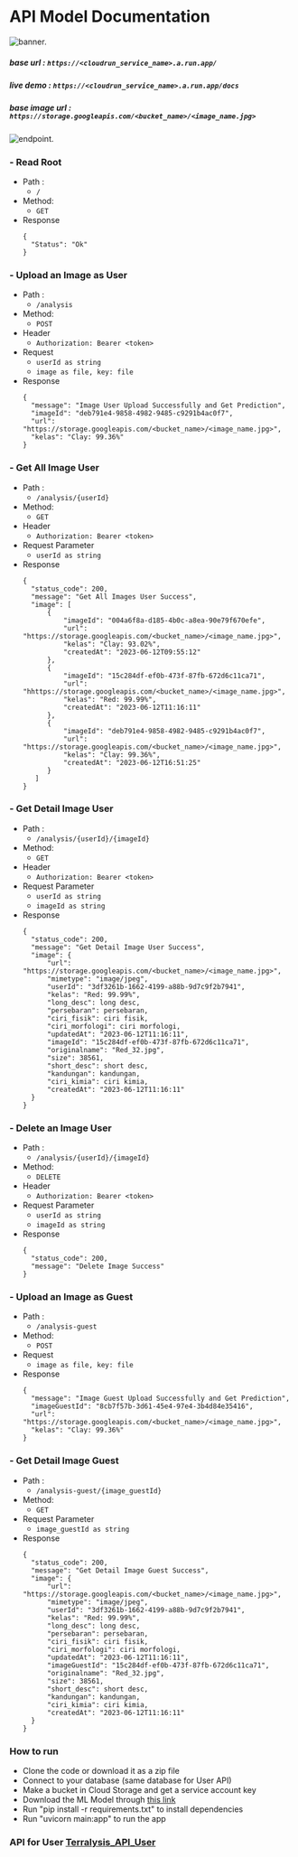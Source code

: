 # API Model Documentation

![banner.](/banner1.png)

##### base url : `https://<cloudrun_service_name>.a.run.app/`

##### live demo : `https://<cloudrun_service_name>.a.run.app/docs`

##### base image url : `https://storage.googleapis.com/<bucket_name>/<image_name.jpg>`

![endpoint.](/endpoint.png)

### - Read Root

- Path :
  - `/`
- Method:
  - `GET`
- Response
  ```
  {
    "Status": "Ok"
  }
  ```

### - Upload an Image as User

- Path :
  - `/analysis`
- Method:
  - `POST`
- Header
  - `Authorization: Bearer <token>`
- Request
  - `userId as string`
  - `image as file, key: file`
- Response
  ```
  {
    "message": "Image User Upload Successfully and Get Prediction",
    "imageId": "deb791e4-9858-4982-9485-c9291b4ac0f7",
    "url": "https://storage.googleapis.com/<bucket_name>/<image_name.jpg>",
    "kelas": "Clay: 99.36%"
  }
  ```

### - Get All Image User

- Path :
  - `/analysis/{userId}`
- Method:
  - `GET`
- Header
  - `Authorization: Bearer <token>`
- Request Parameter
  - `userId as string`
- Response
  ```
  {
    "status_code": 200,
    "message": "Get All Images User Success",
    "image": [
        {
            "imageId": "004a6f8a-d185-4b0c-a8ea-90e79f670efe",
            "url": "https://storage.googleapis.com/<bucket_name>/<image_name.jpg>",
            "kelas": "Clay: 93.02%",
            "createdAt": "2023-06-12T09:55:12"
        },
        {
            "imageId": "15c284df-ef0b-473f-87fb-672d6c11ca71",
            "url": "hhttps://storage.googleapis.com/<bucket_name>/<image_name.jpg>",
            "kelas": "Red: 99.99%",
            "createdAt": "2023-06-12T11:16:11"
        },
        {
            "imageId": "deb791e4-9858-4982-9485-c9291b4ac0f7",
            "url": "https://storage.googleapis.com/<bucket_name>/<image_name.jpg>",
            "kelas": "Clay: 99.36%",
            "createdAt": "2023-06-12T16:51:25"
        }
     ]
  }
  ```

### - Get Detail Image User

- Path :
  - `/analysis/{userId}/{imageId}`
- Method:
  - `GET`
- Header
  - `Authorization: Bearer <token>`
- Request Parameter
  - `userId as string`
  - `imageId as string`
- Response
  ```
  {
    "status_code": 200,
    "message": "Get Detail Image User Success",
    "image": {
        "url": "https://storage.googleapis.com/<bucket_name>/<image_name.jpg>",
        "mimetype": "image/jpeg",
        "userId": "3df3261b-1662-4199-a88b-9d7c9f2b7941",
        "kelas": "Red: 99.99%",
        "long_desc": long desc,
        "persebaran": persebaran,
        "ciri_fisik": ciri fisik,
        "ciri_morfologi": ciri morfologi,
        "updatedAt": "2023-06-12T11:16:11",
        "imageId": "15c284df-ef0b-473f-87fb-672d6c11ca71",
        "originalname": "Red_32.jpg",
        "size": 38561,
        "short_desc": short desc,
        "kandungan": kandungan,
        "ciri_kimia": ciri kimia,
        "createdAt": "2023-06-12T11:16:11"
    }
  }
  ```

### - Delete an Image User

- Path :
  - `/analysis/{userId}/{imageId}`
- Method:
  - `DELETE`
- Header
  - `Authorization: Bearer <token>`
- Request Parameter
  - `userId as string`
  - `imageId as string`
- Response
  ```
  {
    "status_code": 200,
    "message": "Delete Image Success"
  }
  ```

### - Upload an Image as Guest

- Path :
  - `/analysis-guest`
- Method:
  - `POST`
- Request
  - `image as file, key: file`
- Response
  ```
  {
    "message": "Image Guest Upload Successfully and Get Prediction",
    "imageGuestId": "8cb7f57b-3d61-45e4-97e4-3b4d84e35416",
    "url": "https://storage.googleapis.com/<bucket_name>/<image_name.jpg>",
    "kelas": "Clay: 99.36%"
  }
  ```

### - Get Detail Image Guest

- Path :
  - `/analysis-guest/{image_guestId}`
- Method:
  - `GET`
- Request Parameter
  - `image_guestId as string`
- Response
  ```
  {
    "status_code": 200,
    "message": "Get Detail Image Guest Success",
    "image": {
        "url": "https://storage.googleapis.com/<bucket_name>/<image_name.jpg>",
        "mimetype": "image/jpeg",
        "userId": "3df3261b-1662-4199-a88b-9d7c9f2b7941",
        "kelas": "Red: 99.99%",
        "long_desc": long desc,
        "persebaran": persebaran,
        "ciri_fisik": ciri fisik,
        "ciri_morfologi": ciri morfologi,
        "updatedAt": "2023-06-12T11:16:11",
        "imageGuestId": "15c284df-ef0b-473f-87fb-672d6c11ca71",
        "originalname": "Red_32.jpg",
        "size": 38561,
        "short_desc": short desc,
        "kandungan": kandungan,
        "ciri_kimia": ciri kimia,
        "createdAt": "2023-06-12T11:16:11"
    }
  }
  ```
### How to run
- Clone the code or download it as a zip file
- Connect to your database (same database for User API)
- Make a bucket in Cloud Storage and get a service account key
- Download the ML Model through [this link](https://drive.google.com/file/d/14G7g9ZNBDlPs0rFwNmUnKutCF8BwcxW-/view)
- Run "pip install -r requirements.txt" to install dependencies
- Run "uvicorn main:app" to run the app

### API for User [Terralysis_API_User](https://github.com/muhfirdaus08/Terralysis_API_User)
